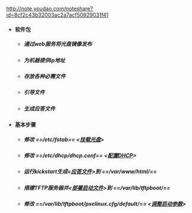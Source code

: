 http://note.youdao.com/noteshare?id=8cf2c43b32003ac2a7acf50929031f41

- #### 软件包
    - #####  <httpd>                      通过web服务将光盘镜像发布
    - #####  <dhcp>                       为机器提供ip地址
    - #####  <tftp-server> <tftp>         存放各种必需文件
    - #####  <syslinux>                   引导文件
    - #####  <system-config-kickstart>    生成应答文件
- #### 基本步骤
    - ##### 修改 ==/etc/fstab== <[挂载光盘](https://github.com/guiaiy/linux/blob/master/PXE/fstab)> 
    - ##### 修改  ==/etc/dhcp/dhcp.conf== <[配置DHCP](https://github.com/guiaiy/linux/blob/master/PXE/dhcp.conf)>
    - ##### 运行kickstart生成<[应答文件](https://github.com/guiaiy/linux/blob/master/PXE/ks7.cfg)>到 ==/var/www/html/== 
    - ##### 搭建TFTP服务器并<[部署启动文件](https://github.com/guiaiy/linux/blob/master/PXE/start.sh)>到 ==/var/lib/tftpboot/== 
    - ##### 修改 ==/var/lib/tftpboot/pxelinux.cfg/default/== <[调整启动参数](https://github.com/guiaiy/linux/blob/master/PXE/default)>
